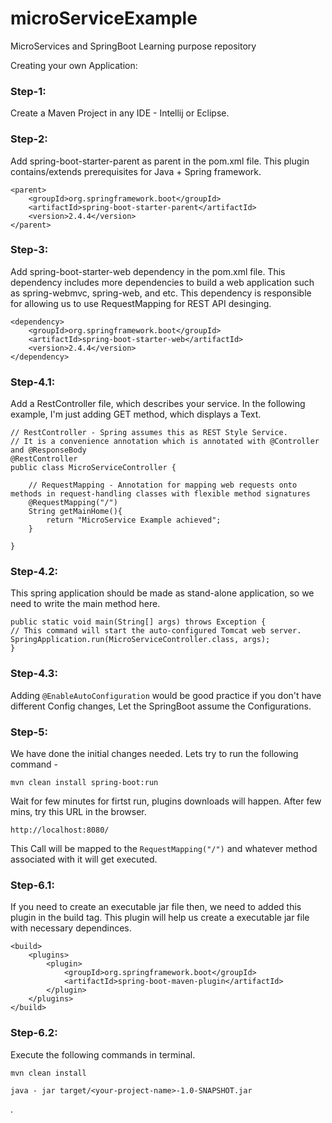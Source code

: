 # microServiceExample
MicroServices and SpringBoot Learning purpose repository

Creating your own Application:

### Step-1:

Create a Maven Project in any IDE - Intellij or Eclipse.
<br>

### Step-2:

Add spring-boot-starter-parent as parent in the pom.xml file. This plugin contains/extends prerequisites for Java + Spring framework.
<br>

```
<parent>
    <groupId>org.springframework.boot</groupId>
    <artifactId>spring-boot-starter-parent</artifactId>
    <version>2.4.4</version>
</parent>
```

### Step-3:

Add spring-boot-starter-web dependency in the pom.xml file. This dependency includes more dependencies to build a web application such as spring-webmvc, spring-web, and etc. This dependency is responsible for allowing us to use RequestMapping for REST API desinging.

```
<dependency>
    <groupId>org.springframework.boot</groupId>
    <artifactId>spring-boot-starter-web</artifactId>
    <version>2.4.4</version>
</dependency>
```


### Step-4.1:

Add a RestController file, which describes your service. In the following example, I'm just adding GET method, which displays a Text.

```
// RestController - Spring assumes this as REST Style Service.
// It is a convenience annotation which is annotated with @Controller and @ResponseBody
@RestController
public class MicroServiceController {

    // RequestMapping - Annotation for mapping web requests onto methods in request-handling classes with flexible method signatures
    @RequestMapping("/")
    String getMainHome(){
        return "MicroService Example achieved";
    }

}
```

### Step-4.2:

This spring application should be made as stand-alone application, so we need to write the main method here.

```
public static void main(String[] args) throws Exception {
// This command will start the auto-configured Tomcat web server.
SpringApplication.run(MicroServiceController.class, args);
}
```

### Step-4.3:

Adding ```@EnableAutoConfiguration``` would be good practice if you don't have different Config changes, Let the SpringBoot assume the Configurations.

### Step-5:

We have done the initial changes needed. Lets try to run the following command -

```mvn clean install spring-boot:run```

Wait for few minutes for firtst run, plugins downloads will happen. After few mins, try this URL in the browser.

```http://localhost:8080/```

This Call will be mapped to the ```RequestMapping("/")``` and whatever method associated with it will get executed.

### Step-6.1:

If you need to create an executable jar file then, we need to added this plugin in the build tag.
This plugin will help us create a executable jar file with necessary dependinces.

```
<build>
    <plugins>
        <plugin>
            <groupId>org.springframework.boot</groupId>
            <artifactId>spring-boot-maven-plugin</artifactId>
        </plugin>
    </plugins>
</build>
```

### Step-6.2:

Execute the following commands in terminal.

```mvn clean install```

```java - jar target/<your-project-name>-1.0-SNAPSHOT.jar```

.
